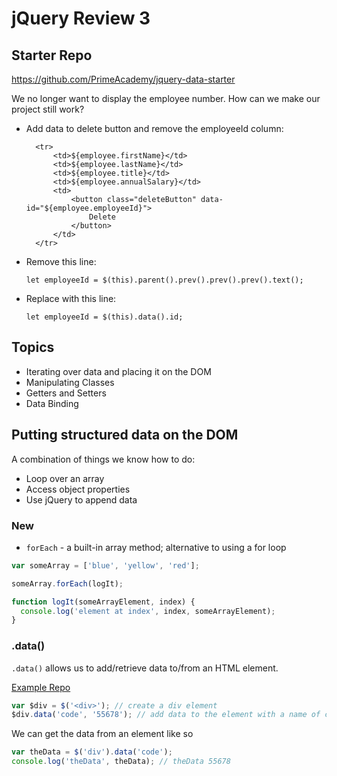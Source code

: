 # jQuery Review 3

## Starter Repo
https://github.com/PrimeAcademy/jquery-data-starter

We no longer want to display the employee number. How can we make our project still work?

- Add data to delete button and remove the employeeId column:
  ```    
    <tr>
        <td>${employee.firstName}</td>
        <td>${employee.lastName}</td>
        <td>${employee.title}</td>
        <td>${employee.annualSalary}</td>
        <td>
            <button class="deleteButton" data-id="${employee.employeeId}">
                Delete
            </button>
        </td>
    </tr> 
  ```

- Remove this line:
  ```
  let employeeId = $(this).parent().prev().prev().prev().text();
  ```
- Replace with this line:
  ```
  let employeeId = $(this).data().id;
  ```


## Topics

- Iterating over data and placing it on the DOM
- Manipulating Classes
- Getters and Setters
- Data Binding

## Putting structured data on the DOM

A combination of things we know how to do:

- Loop over an array
- Access object properties
- Use jQuery to append data

### New

- `forEach` - a built-in array method; alternative to using a for loop

```JavaScript
var someArray = ['blue', 'yellow', 'red'];

someArray.forEach(logIt);

function logIt(someArrayElement, index) {
  console.log('element at index', index, someArrayElement);
}
```

### .data()

`.data()` allows us to add/retrieve data to/from an HTML element.

[Example Repo](https://github.com/PrimeAcademy/fomalhaut-jquery-data-lecture)

```JavaScript
var $div = $('<div>'); // create a div element
$div.data('code', '55678'); // add data to the element with a name of code and a value of 55678
```

We can get the data from an element like so

```JavaScript
var theData = $('div').data('code');
console.log('theData', theData); // theData 55678
```
